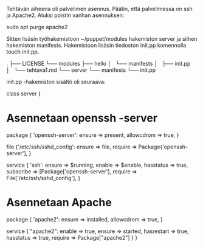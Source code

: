 Tehtävän aiheena oli palvelimen asennus. Päätin, että palvelimessa on ssh ja Apache2.
Aluksi poistin vanhan asennuksen:

sudo apt purge apache2


Sitten lisäsin työhakemistoon ~/puppet/modules hakemiston server ja siihen hakemiston manifests.
Hakemistoon lisäsin tiedoston init.pp komennolla touch init.pp.

.
├── LICENSE
└── modules
    ├── hello
    │   └── manifests
    │       ├── init.pp
    │       └── tehtava1.md
    └── server
        └── manifests
            └── init.pp

init.pp -hakemiston sisältö oli seuraava:

class server {

# Asennetaan openssh -server
package { 'openssh-server':
        ensure => present,
        allowcdrom => true,
}

file {'/etc/ssh/sshd_config':
        ensure => file,
        require => Package{'openssh-server'],
}

service { 'ssh':
                ensure => $running,
                enable => $enable,
                hasstatus => true,
                subscribe => [Package['openssh-server'],
                require => File['/etc/ssh/sshd_config'],
		}

# Asennetaan Apache
package { 'apache2':
        ensure => installed,
        allowcdrom => true,
        }

service { "apache2":
        enable => true,
        ensure => started,
        hasrestart => true,
        hasstatus => true,
        require => Package["apache2"]
        }
}

